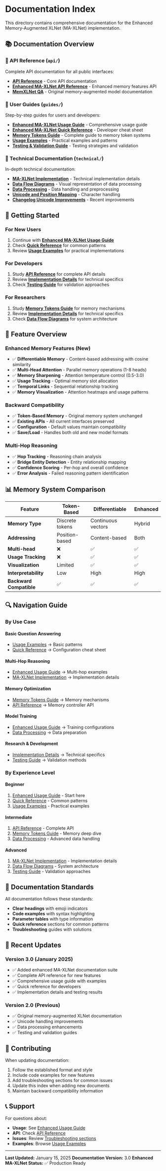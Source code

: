 # Documentation Index

This directory contains comprehensive documentation for the Enhanced Memory-Augmented XLNet (MA-XLNet) implementation.

## 📚 Documentation Overview

### 📖 API Reference (`api/`)
Complete API documentation for all public interfaces:
- **[API Reference](api/API_REFERENCE.md)** - Core API documentation
- **[Enhanced MA-XLNet API Reference](api/ENHANCED_MA_XLNET_API_REFERENCE.md)** - Enhanced memory features API
- **[MemXLNet QA](api/memxlnet_qa.md)** - Original memory-augmented model documentation

### 📘 User Guides (`guides/`)
Step-by-step guides for users and developers:
- **[Enhanced MA-XLNet Usage Guide](guides/ENHANCED_MA_XLNET_USAGE_GUIDE.md)** - Comprehensive usage guide
- **[Enhanced MA-XLNet Quick Reference](guides/ENHANCED_MA_XLNET_QUICK_REFERENCE.md)** - Developer cheat sheet
- **[Memory Tokens Guide](guides/MEMORY_TOKENS_GUIDE.md)** - Complete guide to memory token systems
- **[Usage Examples](guides/USAGE_EXAMPLES.md)** - Practical examples and patterns
- **[Testing & Validation Guide](guides/TESTING_VALIDATION_GUIDE.md)** - Testing strategies and validation

### 🔧 Technical Documentation (`technical/`)
In-depth technical documentation:
- **[MA-XLNet Implementation](technical/MA_XLNET_IMPLEMENTATION.md)** - Technical implementation details
- **[Data Flow Diagrams](technical/DATA_FLOW_DIAGRAMS.md)** - Visual representation of data processing
- **[Data Processing](technical/DATA_PROCESSING.md)** - Data handling and preprocessing
- **[Unicode and Position Mapping](technical/UNICODE_AND_POSITION_MAPPING.md)** - Character handling
- **[Changelog Unicode Improvements](technical/CHANGELOG_UNICODE_IMPROVEMENTS.md)** - Recent improvements

## 🚀 Getting Started

### For New Users
1. Continue with **[Enhanced MA-XLNet Usage Guide](ENHANCED_MA_XLNET_USAGE_GUIDE.md)**
2. Check **[Quick Reference](ENHANCED_MA_XLNET_QUICK_REFERENCE.md)** for common patterns
3. Review **[Usage Examples](USAGE_EXAMPLES.md)** for practical implementations

### For Developers
1. Study **[API Reference](ENHANCED_MA_XLNET_API_REFERENCE.md)** for complete API details
2. Review **[Implementation Details](MA_XLNET_IMPLEMENTATION.md)** for technical specifics
3. Check **[Testing Guide](TESTING_VALIDATION_GUIDE.md)** for validation approaches

### For Researchers
1. Study **[Memory Tokens Guide](MEMORY_TOKENS_GUIDE.md)** for memory mechanisms
2. Review **[Implementation Details](MA_XLNET_IMPLEMENTATION.md)** for technical specifics
3. Check **[Data Flow Diagrams](DATA_FLOW_DIAGRAMS.md)** for system architecture

## 🎯 Feature Overview

### Enhanced Memory Features (New)
- ✅ **Differentiable Memory** - Content-based addressing with cosine similarity
- ✅ **Multi-Head Attention** - Parallel memory operations (1-8 heads)
- ✅ **Memory Sharpening** - Attention temperature control (0.5-3.0)
- ✅ **Usage Tracking** - Optimal memory slot allocation
- ✅ **Temporal Links** - Sequential relationship tracking
- ✅ **Memory Visualization** - Attention heatmaps and usage patterns

### Backward Compatibility
- ✅ **Token-Based Memory** - Original memory system unchanged
- ✅ **Existing APIs** - All current interfaces preserved
- ✅ **Configuration** - Default values maintain compatibility
- ✅ **Save/Load** - Handles both old and new model formats

### Multi-Hop Reasoning
- ✅ **Hop Tracking** - Reasoning chain analysis
- ✅ **Bridge Entity Detection** - Entity relationship mapping
- ✅ **Confidence Scoring** - Per-hop and overall confidence
- ✅ **Error Analysis** - Failed reasoning pattern identification

## 📊 Memory System Comparison

| Feature | Token-Based | Differentiable | Enhanced |
|---------|-------------|----------------|----------|
| **Memory Type** | Discrete tokens | Continuous vectors | Hybrid |
| **Addressing** | Position-based | Content-based | Both |
| **Multi-head** | ❌ | ✅ | ✅ |
| **Usage Tracking** | ❌ | ✅ | ✅ |
| **Visualization** | Limited | ✅ | ✅ |
| **Interpretability** | Low | High | High |
| **Backward Compatible** | ✅ | ✅ | ✅ |

## 🔍 Navigation Guide

### By Use Case

#### **Basic Question Answering**
- [Usage Examples](USAGE_EXAMPLES.md) → Basic patterns
- [Quick Reference](ENHANCED_MA_XLNET_QUICK_REFERENCE.md) → Configuration cheat sheet

#### **Multi-Hop Reasoning**
- [Enhanced Usage Guide](ENHANCED_MA_XLNET_USAGE_GUIDE.md) → Multi-hop examples
- [MA-XLNet Implementation](MA_XLNET_IMPLEMENTATION.md) → Implementation details

#### **Memory Optimization**
- [Memory Tokens Guide](MEMORY_TOKENS_GUIDE.md) → Memory mechanisms
- [API Reference](ENHANCED_MA_XLNET_API_REFERENCE.md) → Memory controller API

#### **Model Training**
- [Enhanced Usage Guide](ENHANCED_MA_XLNET_USAGE_GUIDE.md) → Training configurations
- [Data Processing](DATA_PROCESSING.md) → Data preparation

#### **Research & Development**
- [Implementation Details](MA_XLNET_IMPLEMENTATION.md) → Technical specifics
- [Testing Guide](TESTING_VALIDATION_GUIDE.md) → Validation methods

### By Experience Level

#### **Beginner**
1. [Enhanced Usage Guide](ENHANCED_MA_XLNET_USAGE_GUIDE.md) - Start here
2. [Quick Reference](ENHANCED_MA_XLNET_QUICK_REFERENCE.md) - Common patterns
3. [Usage Examples](USAGE_EXAMPLES.md) - Practical examples

#### **Intermediate**
1. [API Reference](ENHANCED_MA_XLNET_API_REFERENCE.md) - Complete API
2. [Memory Tokens Guide](MEMORY_TOKENS_GUIDE.md) - Memory deep dive
3. [Data Processing](DATA_PROCESSING.md) - Advanced data handling

#### **Advanced**
1. [MA-XLNet Implementation](MA_XLNET_IMPLEMENTATION.md) - Implementation details
2. [Data Flow Diagrams](DATA_FLOW_DIAGRAMS.md) - System architecture
3. [Testing Guide](TESTING_VALIDATION_GUIDE.md) - Validation approaches

## 📝 Documentation Standards

All documentation follows these standards:
- **Clear headings** with emoji indicators
- **Code examples** with syntax highlighting
- **Parameter tables** with type information
- **Quick reference** sections for common patterns
- **Troubleshooting** guides with solutions

## 🔄 Recent Updates

### Version 3.0 (January 2025)
- ✅ Added enhanced MA-XLNet documentation suite
- ✅ Complete API reference for new features
- ✅ Comprehensive usage guide with examples
- ✅ Quick reference for developers
- ✅ Implementation details and testing results

### Version 2.0 (Previous)
- ✅ Original memory-augmented XLNet documentation
- ✅ Unicode handling improvements
- ✅ Data processing enhancements
- ✅ Testing and validation guides

## 🤝 Contributing

When updating documentation:
1. Follow the established format and style
2. Include code examples for new features
3. Add troubleshooting sections for common issues
4. Update this index when adding new documents
5. Maintain backward compatibility information

## 📞 Support

For questions about:
- **Usage**: See [Enhanced Usage Guide](ENHANCED_MA_XLNET_USAGE_GUIDE.md)
- **API**: Check [API Reference](ENHANCED_MA_XLNET_API_REFERENCE.md)
- **Issues**: Review [Troubleshooting sections](ENHANCED_MA_XLNET_USAGE_GUIDE.md#troubleshooting)
- **Examples**: Browse [Usage Examples](USAGE_EXAMPLES.md)

---

**Last Updated:** January 15, 2025
**Documentation Version:** 3.0
**Enhanced MA-XLNet Status:** ✅ Production Ready